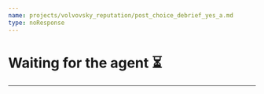 ```yaml
---
name: projects/volvovsky_reputation/post_choice_debrief_yes_a.md
type: noResponse
---
```


# Waiting for the agent ⏳

---
